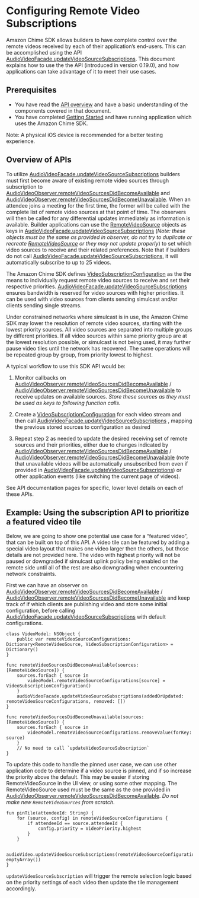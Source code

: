 # Configuring Remote Video Subscriptions

Amazon Chime SDK allows builders to have complete control over the remote videos received by each of their application’s end-users. This can be accomplished using the API [AudioVideoFacade.updateVideoSourceSubscriptions](https://aws.github.io/amazon-chime-sdk-ios/Protocols/AudioVideoControllerFacade.html#/c:@M@AmazonChimeSDK@objc(pl)AudioVideoControllerFacade(im)updateVideoSourceSubscriptionsWithAddedOrUpdated:removed:). This document explains how to use the the API (introduced in version 0.19.0), and how applications can take advantage of it to meet their use cases.

## Prerequisites

* You have read the [API overview](https://github.com/aws/amazon-chime-sdk-ios/blob/master/guides/api_overview.md) and have a basic understanding of the components covered in that document.
* You have completed [Getting Started](https://github.com/aws/amazon-chime-sdk-ios/blob/master/guides/getting_started.md) and have running application which uses the Amazon Chime SDK.

Note: A physical iOS device is recommended for a better testing experience.

## Overview of APIs

To utilize [AudioVideoFacade.updateVideoSourceSubscriptions](https://aws.github.io/amazon-chime-sdk-ios/Protocols/AudioVideoControllerFacade.html#/c:@M@AmazonChimeSDK@objc(pl)AudioVideoControllerFacade(im)updateVideoSourceSubscriptionsWithAddedOrUpdated:removed:) builders must first become aware of existing remote video sources through subscription to [AudioVideoObserver.remoteVideoSourcesDidBecomeAvailable](https://aws.github.io/amazon-chime-sdk-ios/Protocols/AudioVideoObserver.html#/c:@M@AmazonChimeSDK@objc(pl)AudioVideoObserver(im)remoteVideoSourcesDidBecomeAvailableWithSources:) and 
[AudioVideoObserver.remoteVideoSourcesDidBecomeUnavailable](https://aws.github.io/amazon-chime-sdk-ios/Protocols/AudioVideoObserver.html#/c:@M@AmazonChimeSDK@objc(pl)AudioVideoObserver(im)remoteVideoSourcesDidBecomeUnavailableWithSources:). 
When an attendee joins a meeting for the first time, the former will be called with the complete list of remote video sources at that point of time. 
The observers will then be called for any differential updates immediately as information is available. 
Builder applications can use the [RemoteVideoSource](https://aws.github.io/amazon-chime-sdk-ios/Classes/RemoteVideoSource.html) objects as keys in 
[AudioVideoFacade.updateVideoSourceSubscriptions](https://aws.github.io/amazon-chime-sdk-ios/Protocols/AudioVideoControllerFacade.html#/c:@M@AmazonChimeSDK@objc(pl)AudioVideoControllerFacade(im)updateVideoSourceSubscriptionsWithAddedOrUpdated:removed:)
(*Note: these objects must be the same as provided in observer, do not try to duplicate or recreate* *[RemoteVideoSource](https://aws.github.io/amazon-chime-sdk-ios/Classes/RemoteVideoSource.html)* *or they may 
not update properly*) to set which video sources to receive and their related preferences. 
Note that if builders do not call [AudioVideoFacade.updateVideoSourceSubscriptions](https://aws.github.io/amazon-chime-sdk-ios/Protocols/AudioVideoControllerFacade.html#/c:@M@AmazonChimeSDK@objc(pl)AudioVideoControllerFacade(im)updateVideoSourceSubscriptionsWithAddedOrUpdated:removed:), 
it will automatically subscribe to up to 25 videos.

The Amazon Chime SDK defines [VideoSubscriptionConfiguration](https://aws.github.io/amazon-chime-sdk-ios/Classes/VideoSubscriptionConfiguration.html) as the the means to individually request remote video sources to receive and set their respective priorities. [AudioVideoFacade.updateVideoSourceSubscriptions](https://aws.github.io/amazon-chime-sdk-ios/Protocols/AudioVideoControllerFacade.html#/c:@M@AmazonChimeSDK@objc(pl)AudioVideoControllerFacade(im)updateVideoSourceSubscriptionsWithAddedOrUpdated:removed:) ensures bandwidth is reserved for video sources with higher priorities. It can be used with video sources from clients sending simulcast and/or clients sending single streams.

Under constrained networks where simulcast is in use, the Amazon Chime SDK may lower the resolution of remote video sources, starting with the lowest priority sources. All video sources are separated into multiple groups by different priorities. If all video sources within same priority group are at the lowest resolution possible, or simulcast is not being used, it may further pause video tiles until the network has recovered. The same operations will be repeated group by group, from priority lowest to highest.

A typical workflow to use this SDK API would be:

1. Monitor callbacks on [AudioVideoObserver.remoteVideoSourcesDidBecomeAvailable](https://aws.github.io/amazon-chime-sdk-ios/Protocols/AudioVideoObserver.html#/c:@M@AmazonChimeSDK@objc(pl)AudioVideoObserver(im)remoteVideoSourcesDidBecomeAvailableWithSources:) / [AudioVideoObserver.remoteVideoSourcesDidBecomeUnavailable](https://aws.github.io/amazon-chime-sdk-ios/Protocols/AudioVideoObserver.html#/c:@M@AmazonChimeSDK@objc(pl)AudioVideoObserver(im)remoteVideoSourcesDidBecomeUnavailableWithSources:) to receive updates on available sources. *Store these sources as they must be used as keys to following function calls.*
2. Create a [VideoSubscriptionConfiguration](https://aws.github.io/amazon-chime-sdk-ios/Classes/VideoSubscriptionConfiguration.html) for each video stream and then call [AudioVideoFacade.updateVideoSourceSubscriptions](https://aws.github.io/amazon-chime-sdk-ios/Protocols/AudioVideoControllerFacade.html#/c:@M@AmazonChimeSDK@objc(pl)AudioVideoControllerFacade(im)updateVideoSourceSubscriptionsWithAddedOrUpdated:removed:) , mapping the previous stored sources to configuration as desired
    
3. Repeat step 2 as needed to update the desired receiving set of remote sources and their priorities, either due to changes indicated by [AudioVideoObserver.remoteVideoSourcesDidBecomeAvailable](https://aws.github.io/amazon-chime-sdk-ios/Protocols/AudioVideoObserver.html) / [AudioVideoObserver.remoteVideoSourcesDidBecomeUnavailable](https://aws.github.io/amazon-chime-sdk-ios/Protocols/AudioVideoObserver.html) (note that unavailable videos will be automatically unsubscribed from even if provided in [AudioVideoFacade.updateVideoSourceSubscriptions](https://aws.github.io/amazon-chime-sdk-ios/Protocols/AudioVideoControllerFacade.html)) or other application events (like switching the current page of videos).

See API documentation pages for specific, lower level details on each of these APIs.

## Example: Using the subscription API to prioritize a featured video tile

Below, we are going to show one potential use case for a “featured video”, that can be built on top of this API. A video tile can be featured by adding a special video layout that makes one video larger then the others, but those details are not provided here. The video with highest priority will not be paused or downgraded if simulcast uplink policy being enabled on the remote side until all of the rest are also downgrading when encountering network constraints.

First we can have an observer on [AudioVideoObserver.remoteVideoSourcesDidBecomeAvailable](https://aws.github.io/amazon-chime-sdk-ios/Protocols/AudioVideoObserver.html#/c:@M@AmazonChimeSDK@objc(pl)AudioVideoObserver(im)remoteVideoSourcesDidBecomeAvailableWithSources:) / [AudioVideoObserver.remoteVideoSourcesDidBecomeUnavailable](https://aws.github.io/amazon-chime-sdk-ios/Protocols/AudioVideoObserver.html#/c:@M@AmazonChimeSDK@objc(pl)AudioVideoObserver(im)remoteVideoSourcesDidBecomeUnavailableWithSources:) and keep track of if which clients are publishing video and store some initial configuration, before calling [AudioVideoFacade.updateVideoSourceSubscriptions](https://aws.github.io/amazon-chime-sdk-ios/Protocols/AudioVideoControllerFacade.html#/c:@M@AmazonChimeSDK@objc(pl)AudioVideoControllerFacade(im)updateVideoSourceSubscriptionsWithAddedOrUpdated:removed:) with default configurations.


```
class VideoModel: NSObject {
    public var remoteVideoSourceConfigurations: Dictionary<RemoteVideoSource, VideoSubscriptionConfiguration> = Dictionary()
}

func remoteVideoSourcesDidBecomeAvailable(sources: [RemoteVideoSource]) {
    sources.forEach { source in
        videoModel.remoteVideoSourceConfigurations[source] = VideoSubscriptionConfiguration()
    }
    audioVideoFacade.updateVideoSourceSubscriptions(addedOrUpdated: remoteVideoSourceConfigurations, removed: [])
}

func remoteVideoSourcesDidBecomeUnavailable(sources: [RemoteVideoSource]) {
    sources.forEach { source in
        videoModel.remoteVideoSourceConfigurations.removeValue(forKey: source)
    }
    // No need to call `updateVideoSourceSubscription`
}

```

To update this code to handle the pinned user case, we can use other application code to determine if a video source is pinned, and if so increase the priority above the default. This may be easier if storing RemoteVideoSource in the UI view, or using some other mapping. The RemoteVideoSource used must be the same as the one provided in [AudioVideoObserver.remoteVideoSourcesDidBecomeAvailable](https://aws.github.io/amazon-chime-sdk-ios/Protocols/AudioVideoObserver.html#/c:@M@AmazonChimeSDK@objc(pl)AudioVideoObserver(im)remoteVideoSourcesDidBecomeAvailableWithSources:). *Do not make new `RemoteVideoSources` from scratch.* 

```
fun pinTile(attendeeId: String) {
    for (source, config) in remoteVideoSourceConfigurations {
        if attendeeId == source.attendeeId {
            config.priority = VideoPriority.highest
        }
    }
 
    audioVideo.updateVideoSourceSubscriptions(remoteVideoSourceConfigurations, emptyArray())
}

```

`updateVideoSourceSubscription` will trigger the remote selection logic based on the priority settings of each video then update the tile management accordingly.
